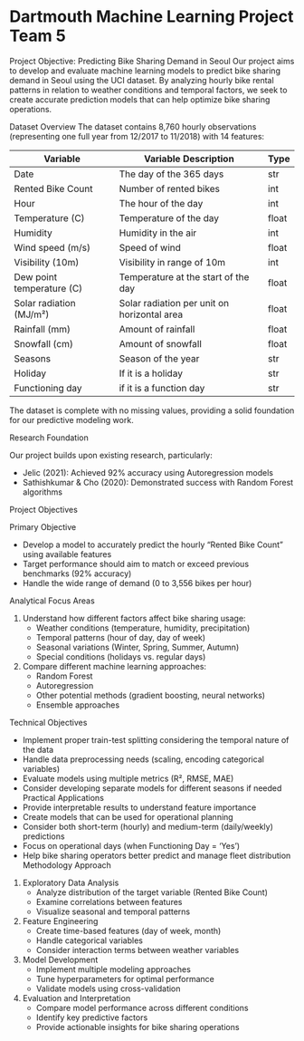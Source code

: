 # Dartmouth Machine Learning Project Team 5

Project Objective: Predicting Bike Sharing Demand in Seoul
Our project aims to develop and evaluate machine learning models to predict bike sharing demand in Seoul using the UCI dataset. By analyzing hourly bike rental patterns in relation to weather conditions and temporal factors, we seek to create accurate prediction models that can help optimize bike sharing operations.

Dataset Overview
The dataset contains 8,760 hourly observations (representing one full year from 12/2017 to 11/2018) with 14 features:

| Variable                | Variable Description                        | Type  |
|-------------------------|-------------------------------------------|-------|
| Date                    | The day of the 365 days                    | str   |
| Rented Bike Count       | Number of rented bikes                     | int   |
| Hour                    | The hour of the day                        | int   |
| Temperature (C)         | Temperature of the day                     | float |
| Humidity                | Humidity in the air                        | int   |
| Wind speed (m/s)        | Speed of wind                              | float |
| Visibility (10m)        | Visibility in range of 10m                 | int   |
| Dew point temperature (C)| Temperature at the start of the day       | float |
| Solar radiation (MJ/m²) | Solar radiation per unit on horizontal area| float |
| Rainfall (mm)           | Amount of rainfall                         | float |
| Snowfall (cm)           | Amount of snowfall                         | float |
| Seasons                 | Season of the year                         | str   |
| Holiday                 | If it is a holiday                         | str   |
| Functioning day         | if it is a function day                    | str   |

The dataset is complete with no missing values, providing a solid foundation for our predictive modeling work.

Research Foundation

Our project builds upon existing research, particularly:
- Jelic (2021): Achieved 92% accuracy using Autoregression models
- Sathishkumar & Cho (2020): Demonstrated success with Random Forest algorithms

Project Objectives

Primary Objective
- Develop a model to accurately predict the hourly “Rented Bike Count” using available features
- Target performance should aim to match or exceed previous benchmarks (92% accuracy)
- Handle the wide range of demand (0 to 3,556 bikes per hour)

Analytical Focus Areas
1. Understand how different factors affect bike sharing usage:
   - Weather conditions (temperature, humidity, precipitation)
   - Temporal patterns (hour of day, day of week)
   - Seasonal variations (Winter, Spring, Summer, Autumn)
   - Special conditions (holidays vs. regular days)
2. Compare different machine learning approaches:
   - Random Forest
   - Autoregression
   - Other potential methods (gradient boosting, neural networks)
   - Ensemble approaches

Technical Objectives
- Implement proper train-test splitting considering the temporal nature of the data
- Handle data preprocessing needs (scaling, encoding categorical variables)
- Evaluate models using multiple metrics (R², RMSE, MAE)
- Consider developing separate models for different seasons if needed
Practical Applications
- Provide interpretable results to understand feature importance
- Create models that can be used for operational planning
- Consider both short-term (hourly) and medium-term (daily/weekly) predictions
- Focus on operational days (when Functioning Day = ‘Yes’)
- Help bike sharing operators better predict and manage fleet distribution
Methodology Approach
1. Exploratory Data Analysis
   - Analyze distribution of the target variable (Rented Bike Count)
   - Examine correlations between features
   - Visualize seasonal and temporal patterns
2. Feature Engineering
   - Create time-based features (day of week, month)
   - Handle categorical variables
   - Consider interaction terms between weather variables
3. Model Development
   - Implement multiple modeling approaches
   - Tune hyperparameters for optimal performance
   - Validate models using cross-validation
4. Evaluation and Interpretation
   - Compare model performance across different conditions
   - Identify key predictive factors
   - Provide actionable insights for bike sharing operations